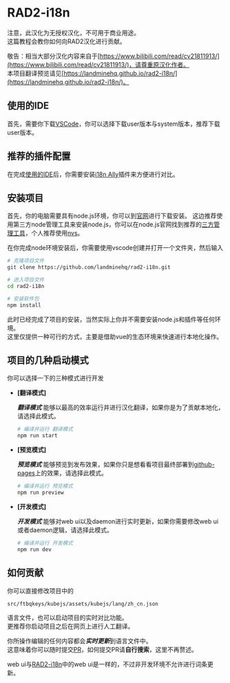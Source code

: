 # RAD2-i18n

注意，此汉化为无授权汉化，不可用于商业用途。  
这篇教程会教你如何向RAD2汉化进行贡献。  

敬告：相当大部分汉化内容来自于[https://www.bilibili.com/read/cv21811913/](https://www.bilibili.com/read/cv21811913/)，请尊重原汉化作者。  
本项目翻译预览请见[https://landminehq.github.io/rad2-i18n/](https://landminehq.github.io/rad2-i18n/)。

## 使用的IDE

首先，需要你下载[VSCode](https://code.visualstudio.com/)，你可以选择下载user版本与system版本，推荐下载user版本。

## 推荐的插件配置

在完成[使用的IDE](#使用的ide)后，你需要安装[i18n Ally](https://marketplace.visualstudio.com/items?itemName=Lokalise.i18n-ally)插件来方便进行对比。

## 安装项目

首先，你的电脑需要具有node.js环境，你可以到[官网](https://nodejs.org/en)进行下载安装。
这边推荐使用第三方node管理工具来安装node.js，你可以在node.js官网找到推荐的[三方管理工具](https://nodejs.org/en/download/package-manager)，个人推荐使用[nvs](https://nodejs.org/en/download/package-manager/all#nvs)。

在你完成node环境安装后，你需要使用vscode创建并打开一个文件夹，然后输入

```sh
# 克隆项目文件
git clone https://github.com/landminehq/rad2-i18n.git
```

```sh
# 进入项目文件
cd rad2-i18n
```

```sh
# 安装软件包
npm install
```

此时已经完成了项目的安装，当然实际上你并不需要安装node.js和插件等任何环境。  
这里仅提供一种可行的方式，主要是借助vue的生态环境来快速进行本地化操作。

## 项目的几种启动模式

你可以选择一下的三种模式进行开发

+ **[翻译模式]**  

    ***翻译模式*** 能够以最高的效率运行并进行汉化翻译，如果你是为了贡献本地化，请选择此模式。

    ```sh
    # 编译并运行 翻译模式
    npm run start
    ```

+ **[预览模式]**  

    ***预览模式*** 能够预览到发布效果，如果你只是想看看项目最终部署到[github-pages](https://landminehq.github.io/rad2-i18n/)上的效果，请选择此模式。

    ```sh
    # 编译并运行 预览模式
    npm run preview
    ```

+ **[开发模式]**  

    ***开发模式*** 能够对web ui以及daemon进行实时更新，如果你需要修改web ui或者daemon逻辑，请选择此模式。

    ```sh
    # 编译并运行 开发模式
    npm run dev
    ```

## 如何贡献

你可以直接修改项目中的

```dir
src/ftbqkeys/kubejs/assets/kubejs/lang/zh_cn.json
```

语言文件，也可以启动项目的实时对比功能。  
更推荐你启动项目之后在网页上进行人工翻译。  

你所操作编辑的任何内容都会***实时更新***到语言文件中。  
这意味着你可以随时提交[PR](https://github.com/landmineHQ/rad2-i18n/pulls)，如何提交PR请**自行搜索**，这里不再赘述。

web ui与[RAD2-i18n](#rad2-i18n)中的web ui是一样的，不过非开发环境不允许进行词条更新。
